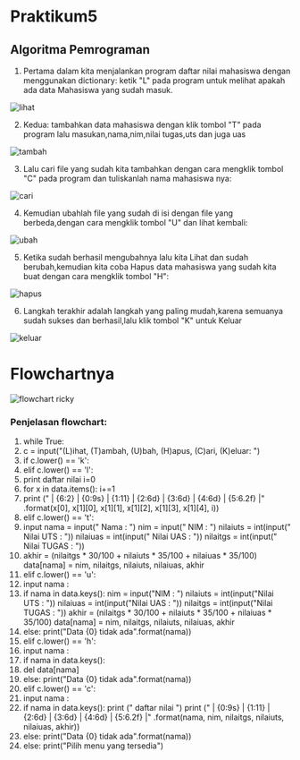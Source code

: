 # Praktikum5

## Algoritma Pemrograman
1. Pertama dalam kita menjalankan program daftar nilai mahasiswa dengan menggunakan dictionary: ketik "L" pada program untuk melihat apakah ada data Mahasiswa yang sudah masuk.

![lihat](https://user-images.githubusercontent.com/56240498/70388994-30cdee80-19ec-11ea-9f73-af2bd2313bab.png)

2. Kedua: tambahkan data mahasiswa dengan klik tombol "T" pada program lalu masukan,nama,nim,nilai tugas,uts dan juga uas

![tambah](https://user-images.githubusercontent.com/56240498/70389019-7a1e3e00-19ec-11ea-94a9-47fe6d249677.png)

3. Lalu cari file yang sudah kita tambahkan dengan cara mengklik tombol "C" pada program dan tuliskanlah nama mahasiswa nya:

![cari](https://user-images.githubusercontent.com/56240498/70389040-c2d5f700-19ec-11ea-89b5-1565702a7f65.png)

4. Kemudian ubahlah file yang sudah di isi dengan file yang berbeda,dengan cara mengklik tombol "U" dan lihat kembali:

![ubah](https://user-images.githubusercontent.com/56240498/70389060-f153d200-19ec-11ea-845e-29f33c22211c.png)

5. Ketika sudah berhasil mengubahnya lalu kita Lihat dan sudah berubah,kemudian kita coba Hapus data mahasiswa yang sudah kita buat dengan cara mengklik tombol "H":

![hapus](https://user-images.githubusercontent.com/56240498/70389064-fca6fd80-19ec-11ea-9156-d9decf0b5fe1.png)

6. Langkah terakhir adalah langkah yang paling mudah,karena semuanya sudah sukses dan berhasil,lalu klik tombol "K" untuk Keluar

![keluar](https://user-images.githubusercontent.com/56240498/70389067-0466a200-19ed-11ea-9b11-3997a05defea.png)

# Flowchartnya

![flowchart ricky](https://user-images.githubusercontent.com/56240498/70390386-089abb80-19fd-11ea-9df5-dc71ec06c8aa.png)

### Penjelasan flowchart:
1. while True:
2. c = input("(L)ihat, (T)ambah, (U)bah, (H)apus, (C)ari, (K)eluar: ")
3. if c.lower() == 'k':
4. elif c.lower() == 'l':
5. print daftar nilai i=0
6. for x in data.items(): i+=1
7. print (" | {6:2} | {0:9s} | {1:11} | {2:6d} | {3:6d} | {4:6d} | {5:6.2f} |"
.format(x[0], x[1][0], x[1][1], x[1][2], x[1][3], x[1][4], i))
8. elif c.lower() == 't':
9. input nama = input(" Nama : ") nim = input(" NIM : ") nilaiuts = int(input(" Nilai UTS : ")) nilaiuas = int(input(" Nilai UAS : ")) nilaitgs = int(input(" Nilai TUGAS : "))
10. akhir = (nilaitgs * 30/100 + nilaiuts * 35/100 + nilaiuas * 35/100) data[nama] = nim, nilaitgs, nilaiuts, nilaiuas, akhir
11. elif c.lower() == 'u':
12. input nama :
13. if nama in data.keys(): nim = input("NIM : ") nilaiuts = int(input("Nilai UTS : ")) nilaiuas = int(input("Nilai UAS : ")) nilaitgs = int(input("Nilai TUGAS : ")) akhir = (nilaitgs * 30/100 + nilaiuts * 35/100 + nilaiuas * 35/100) data[nama] = nim, nilaitgs, nilaiuts, nilaiuas, akhir
14. else: print("Data {0} tidak ada".format(nama))
15. elif c.lower() == 'h':
16. input nama :
17. if nama in data.keys():
18. del data[nama]
19. else: print("Data {0} tidak ada".format(nama))
20. elif c.lower() == 'c':
21. input nama :
22. if nama in data.keys(): print (" daftar nilai ") print (" | {0:9s} | {1:11} | {2:6d} | {3:6d} | {4:6d} | {5:6.2f} |"
.format(nama, nim, nilaitgs, nilaiuts, nilaiuas, akhir))
23. else: print("Data {0} tidak ada".format(nama))
24. else: print("Pilih menu yang tersedia")
